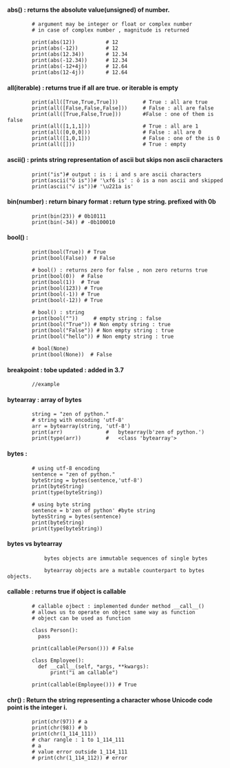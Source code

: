 #### abs() : returns the absolute value(unsigned) of number.

            # argument may be integer or float or complex number
            # in case of complex number , magnitude is returned

            print(abs(12))          # 12
            print(abs(-12))         # 12
            print(abs(12.34))       # 12.34
            print(abs(-12.34))      # 12.34
            print(abs(-12+4j))      # 12.64
            print(abs(12-4j))       # 12.64
            
#### all(iterable) : returns true if all are true. or iterable is empty 

            print(all([True,True,True]))        # True : all are true
            print(all([False,False,False]))     # False : all are false
            print(all([True,False,True]))       #False : one of them is false
            print(all([1,1,1]))                 # True : all are 1
            print(all([0,0,0]))                 # False : all are 0
            print(all([1,0,1]))                 # False : one of the is 0
            print(all([]))                      # True : empty



#### ascii() : prints string representation of ascii but skips non ascii characters


            print("is")# output : is : i and s are ascii characters
            print(ascii("ö is"))# '\xf6 is' : ö is a non ascii and skipped
            print(ascii("√ is"))# '\u221a is' 


#### bin(number) : return binary format : return type string. prefixed with 0b

            print(bin(23)) # 0b10111
            print(bin(-34)) # -0b100010
            

#### bool() : 

            print(bool(True)) # True
            print(bool(False))  # False

            # bool() : returns zero for false , non zero returns true
            print(bool(0))  # False
            print(bool(1))  # True
            print(bool(123)) # True
            print(bool(-1)) # True
            print(bool(-12)) # True

            # bool() : string
            print(bool(""))     # empty string : false
            print(bool("True")) # Non empty string : true
            print(bool("False")) # Non empty string : true
            print(bool("hello")) # Non empty string : true

            # bool(None)
            print(bool(None))  # False


#### breakpoint : tobe updated : added in 3.7


            //example
            
            
#### bytearray : array of bytes

            string = "zen of python."
            # string with encoding 'utf-8'
            arr = bytearray(string, 'utf-8')
            print(arr)              #   bytearray(b'zen of python.')
            print(type(arr))        #   <class 'bytearray'>


#### bytes : 
            
            # using utf-8 encoding
            sentence = "zen of python."
            byteString = bytes(sentence,'utf-8')
            print(byteString)
            print(type(byteString))

            # using byte string
            sentence = b'zen of python' #byte string
            bytesString = bytes(sentence)
            print(byteString)
            print(type(byteString))


#### bytes vs bytearray


                bytes objects are immutable sequences of single bytes

                bytearray objects are a mutable counterpart to bytes objects.

            

#### callable  : returns true if object is callable
            
            # callable ojbect : implemented dunder method __call__()
            # allows us to operate on object same way as function
            # object can be used as function

            class Person():
              pass

            print(callable(Person())) # False

            class Employee():
              def __call__(self, *args, **kwargs):
                  print("i am callable")

            print(callable(Employee())) # True
            


#### chr() :  Return the string representing a character whose Unicode code point is the integer i.

            print(chr(97)) # a
            print(chr(98)) # b
            print(chr(1_114_111))
            # char rangle : 1 to 1_114_111
            # a
            # value error outside 1_114_111
            # print(chr(1_114_112)) # error

